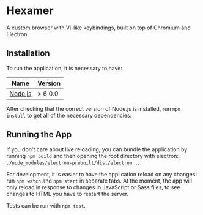 # Hexamer

A custom browser with Vi-like keybindings, built on top of Chromium and Electron.

## Installation

To run the application, it is necessary to have:

| Name                                                | Version |
| ----------------------------------------------------|-------- |
| [Node.js](https://nodejs.org/en/download/releases/) | > 6.0.0 |

After checking that the correct version of Node.js is installed, run `npm
install` to get all of the necessary dependencies.

## Running the App

If you don't care about live reloading, you can bundle the application by
running `npm build` and then opening the root directory with electron:
`./node_modules/electron-prebuilt/dist/electron .`.

For development, it is easier to have the application reload on any changes: run
`npm watch` and `npm start` in separate tabs. At the moment, the app will only
reload in response to changes in JavaScript or Sass files, to see changes to
HTML you have to restart the server.

Tests can be run with `npm test`.
